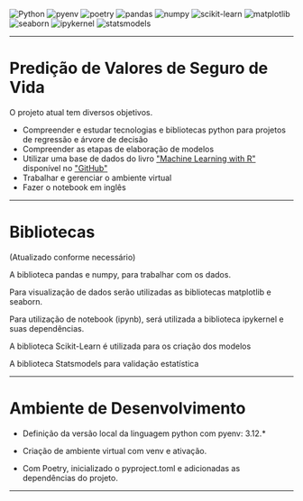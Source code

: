 ![Python](https://img.shields.io/badge/python-3670A0?style=for-the-badge&logo=python&logoColor=ffdd54)
![pyenv](https://img.shields.io/badge/pyenv-white?style=for-the-badge)
![poetry](https://img.shields.io/badge/poetry-d0d4fc?style=for-the-badge)
![pandas](https://img.shields.io/badge/pandas-130654?style=for-the-badge)
![numpy](https://img.shields.io/badge/numpy-013243?style=for-the-badge)
![scikit-learn](https://img.shields.io/badge/scikitlearn-f7931e?style=for-the-badge)
![matplotlib](https://img.shields.io/badge/matplotlib-222832?style=for-the-badge)
![seaborn](https://img.shields.io/badge/seaborn-white?style=for-the-badge)
![ipykernel](https://img.shields.io/badge/ipykernel-3670A0?style=for-the-badge)
![statsmodels](https://img.shields.io/badge/statsmodels-4051b5?style=for-the-badge)

---

# Predição de Valores de Seguro de Vida

O projeto atual tem diversos objetivos.
- Compreender e estudar tecnologias e bibliotecas python para projetos de regressão e árvore de decisão
- Compreender as etapas de elaboração de modelos
- Utilizar uma base de dados do livro ["Machine Learning with R"](https://www.packtpub.com/big-data-and-business-intelligence/machine-learning-r) disponível no ["GitHub"](https://github.com/stedy/Machine-Learning-with-R-datasets)
- Trabalhar e gerenciar o ambiente virtual
- Fazer o notebook em inglês

---

# Bibliotecas

(Atualizado conforme necessário)

A biblioteca pandas e numpy, para trabalhar com os dados.

Para visualização de dados serão utilizadas as bibliotecas matplotlib e seaborn.

Para utilização de notebook (ipynb), será utilizada a biblioteca ipykernel e  suas dependências.

A biblioteca Scikit-Learn é utilizada para os criação dos modelos

A biblioteca Statsmodels para validação estatística

---

# Ambiente de Desenvolvimento

- Definição da versão local da linguagem python com pyenv: 3.12.*

- Criação de ambiente virtual com venv e ativação.

- Com Poetry, inicializado o pyproject.toml e adicionadas as dependências do projeto.

---